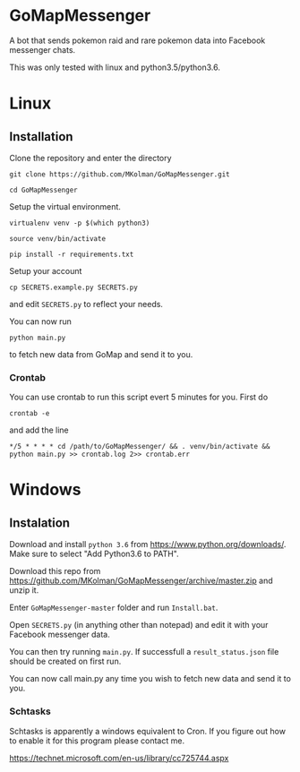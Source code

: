 # GoMapMessenger
A bot that sends pokemon raid and rare pokemon data into Facebook messenger chats.

This was only tested with linux and python3.5/python3.6.

# Linux
## Installation
Clone the repository and enter the directory

`git clone https://github.com/MKolman/GoMapMessenger.git`

`cd GoMapMessenger`

Setup the virtual environment.

`virtualenv venv -p $(which python3)`

`source venv/bin/activate`

`pip install -r requirements.txt`

Setup your account

`cp SECRETS.example.py SECRETS.py`

and edit `SECRETS.py` to reflect your needs.

You can now run

`python main.py`

to fetch new data from GoMap and send it to you.

### Crontab
You can use crontab to run this script evert 5 minutes for you. First do

`crontab -e`

and add the line

`*/5 * * * * cd /path/to/GoMapMessenger/ && . venv/bin/activate && python main.py >> crontab.log 2>> crontab.err`



# Windows

## Instalation
Download and install `python 3.6` from https://www.python.org/downloads/. Make sure to
select "Add Python3.6 to PATH".

Download this repo from https://github.com/MKolman/GoMapMessenger/archive/master.zip and unzip it.

Enter `GoMapMessenger-master` folder and run `Install.bat`.

Open `SECRETS.py` (in anything other than notepad) and edit it with your
Facebook messenger data.

You can then try running `main.py`. If successfull a `result_status.json` file
should be created on first run.

You can now call main.py any time you wish to fetch new data and send it to you.

### Schtasks
Schtasks is apparently a windows equivalent to Cron. If you figure out how to
enable it for this program please contact me.

https://technet.microsoft.com/en-us/library/cc725744.aspx


